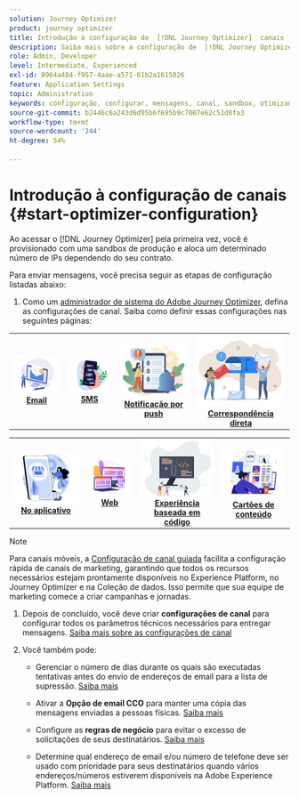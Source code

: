 ```yaml
---
solution: Journey Optimizer
product: journey optimizer
title: Introdução à configuração de  [!DNL Journey Optimizer]  canais
description: Saiba mais sobre a configuração de  [!DNL Journey Optimizer]  canais
role: Admin, Developer
level: Intermediate, Experienced
exl-id: 0964a484-f957-4aae-a571-61b2a1615026
feature: Application Settings
topic: Administration
keywords: configuração, configurar, mensagens, canal, sandbox, otimizador
source-git-commit: b2446c6a243d6d95b6f695b9c7007e62c51d8fa3
workflow-type: tm+mt
source-wordcount: '244'
ht-degree: 54%

---
```



# Introdução à configuração de canais {#start-optimizer-configuration}

Ao acessar o [!DNL Journey Optimizer] pela primeira vez, você é provisionado com uma sandbox de produção e aloca um determinado número de IPs dependendo do seu contrato.


Para enviar mensagens, você precisa seguir as etapas de configuração listadas abaixo:

1. Como um [administrador de sistema do Adobe Journey Optimizer](../start/path/administrator.md), defina as configurações de canal. Saiba como definir essas configurações nas seguintes páginas:

<table style="table-layout:fixed"><tr style="border: 0;">
<td><a href="../email/get-started-email-config.md"><img alt="email" src="../channels/assets/do-not-localize/email.png"></a>
<div align="center"><a href="../email/get-started-email-config.md"><strong>Email</strong></a></div></td>
<td><a href="../sms/sms-configuration.md"><img alt="SMS" src="../channels/assets/do-not-localize/sms.png"></a>
<div align="center"><a href="../sms/sms-configuration.md"><strong>SMS</strong></a></div></td>
<td><a href="../push/push-configuration.md"><img alt="push" src="../channels/assets/do-not-localize/push.png"></a>
<div align="center"><a href="../push/push-configuration.md"><strong>Notificação por push</strong></a></div></td>
<td><a href="../direct-mail/direct-mail-configuration.md"><img alt="Correspondência direta" src="../channels/assets/do-not-localize/direct-mail.jpg"></a>
<div align="center"><a href="../direct-mail/direct-mail-configuration.md"><strong>Correspondência direta</strong></a></div></td>
</tr></table>

<table style="table-layout:fixed"><tr style="border: 0;">
<td><a href="../in-app/inapp-configuration.md"><img alt="No aplicativo" src="../channels/assets/do-not-localize/inapp.jpg"></a>
<div align="center"><a href="../in-app/inapp-configuration.md"><strong>No aplicativo</strong></a></div></td>
<td><a href="../web/web-configuration.md"><img alt="Web" src="../channels/assets/do-not-localize/web.jpg"></a>
<div align="center"><a href="../web/web-configuration.md"><strong>Web</strong></a></div></td>
<td><a href="../code-based/code-based-configuration.md"><img alt="Experiência baseada em código" src="../channels/assets/do-not-localize/code.png"></a>
<div align="center"><a href="../code-based/code-based-configuration.md"><strong>Experiência baseada em código</strong></a></div></td>
<td><a href="../content-card/content-card-configuration-prereq.md"><img alt="Cartões de conteúdo" src="../channels/assets/do-not-localize/cards.png"></a>
<div align="center"><a href="../content-card/content-card-configuration-prereq.md"><strong>Cartões de conteúdo</strong></a></div></td>
</tr></table>

>[!NOTE]
>
>Para canais móveis, a [Configuração de canal guiada](set-mobile-config.md) facilita a configuração rápida de canais de marketing, garantindo que todos os recursos necessários estejam prontamente disponíveis no Experience Platform, no Journey Optimizer e na Coleção de dados. Isso permite que sua equipe de marketing comece a criar campanhas e jornadas.

1. Depois de concluído, você deve criar **configurações de canal** para configurar todos os parâmetros técnicos necessários para entregar mensagens. [Saiba mais sobre as configurações de canal](channel-surfaces.md)

1. Você também pode:

   * Gerenciar o número de dias durante os quais são executadas tentativas antes do envio de endereços de email para a lista de supressão. [Saiba mais](manage-suppression-list.md)

   * Ativar a **Opção de email CCO** para manter uma cópia das mensagens enviadas a pessoas físicas. [Saiba mais](archiving-support.md#enable-bcc)

   * Configure as **regras de negócio** para evitar o excesso de solicitações de seus destinatários. [Saiba mais](../configuration/rule-sets.md)

   * Determine qual endereço de email e/ou número de telefone deve ser usado com prioridade para seus destinatários quando vários endereços/números estiverem disponíveis na Adobe Experience Platform. [Saiba mais](primary-email-addresses.md)
